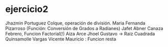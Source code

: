 # ejercicio2
Jhazmin Portuguez Colque, operación de división.
Maria Fernanda Pizarroso (Función: Conversión de Grados a Radianes)
Jafet Abner Canaza Febrero, Funcion Factorial(!)
Aiza Arce Jhoel Gustavo -> Raiz Cuadrada
Quinsamolle Vargas Vicente Mauricio : Funcion resta
